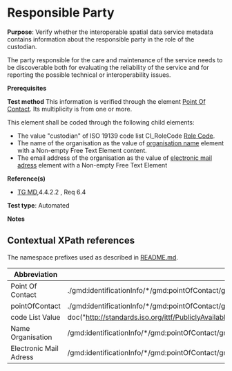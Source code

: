 # Responsible Party

**Purpose**: Verify whether the interoperable spatial data service metadata contains information about the responsible party in the role of the custodian.

The party responsible for the care and maintenance of the service needs to be discoverable both for evaluating the reliability of the 
service and for reporting the possible technical or interoperability issues.

**Prerequisites**

**Test method**
This information is verified through the element [Point Of Contact](#pointOfContact). Its multiplicity is from one or more.

This element shall be coded through the following child elements:
-  The value "custodian" of ISO 19139 code list CI_RoleCode [Role Code](#codeListValue).
- The name of the organisation as the value of [organisation name](#organisationName) element with a Non-empty Free Text Element content. 
- The email address of the organisation as the value of [electronic mail adress](#electronicMailAddress) element with a Non-empty Free Text Element

**Reference(s)**

* [TG MD](http://inspire.ec.europa.eu/id/ats/metadata/2.0/sds/README#ref_TG_MD),4.4.2.2 , Req 6.4

**Test type**: Automated

**Notes**

## Contextual XPath references

The namespace prefixes used as described in [README.md](README.md#namespaces).

Abbreviation                                   |  XPath expression (relative to gmd:MD_Metadata)
---------------------------------------------------------- | -------------------------------------------------------------------------
<a name="custodian">Point Of Contact</a>   | ./gmd:identificationInfo/\*/gmd:pointOfContact/gmd:CI_ResponsibleParty[1]
<a name="custodian">pointOfContact</a>   | ./gmd:identificationInfo/\*/gmd:pointOfContact/gmd:CI_ResponsibleParty[1]/\*/gmd:CI_RoleCode/@codeList 
<a name="codeListValue"></a> code List Value | doc("http://standards.iso.org/ittf/PubliclyAvailableStandards/ISO_19139_Schemas/resources/codelist/gmxCodelists.xml)//gmx:CodeListDictionary[@gml:id='CI_RoleCode']//gml:identifier/text()
<a name="organisationName">Name Organisation</a>   | /gmd:identificationInfo/\*/gmd:pointOfContact/gmd:CI_ResponsibleParty[1]/<gmd:organisationName>/text()
<a name="electronicMailAddress">Electronic Mail Adress</a>   | /gmd:identificationInfo/\*/gmd:pointOfContact/gmd:CI_ResponsibleParty[1]/gmd:contactInfo/\*/gmd:address/\*/gmd:electronicMailAddress/text()

